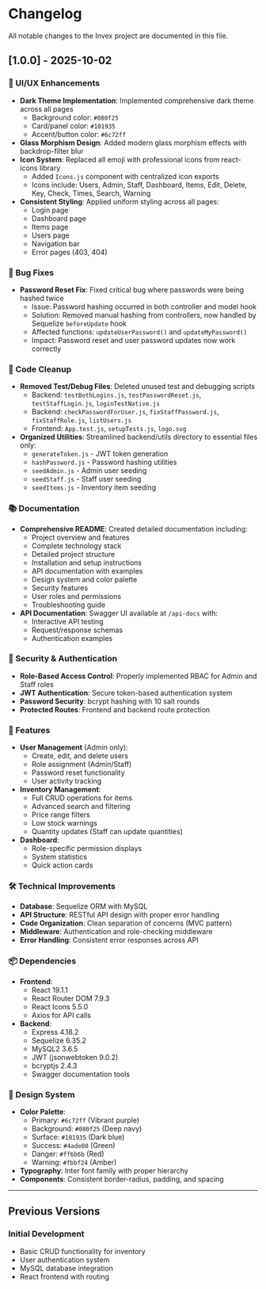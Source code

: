 # Changelog

All notable changes to the Invex project are documented in this file.

## [1.0.0] - 2025-10-02

### 🎨 UI/UX Enhancements
- **Dark Theme Implementation**: Implemented comprehensive dark theme across all pages
  - Background color: `#080f25`
  - Card/panel color: `#101935`
  - Accent/button color: `#6c72ff`
- **Glass Morphism Design**: Added modern glass morphism effects with backdrop-filter blur
- **Icon System**: Replaced all emoji with professional icons from react-icons library
  - Added `Icons.js` component with centralized icon exports
  - Icons include: Users, Admin, Staff, Dashboard, Items, Edit, Delete, Key, Check, Times, Search, Warning
- **Consistent Styling**: Applied uniform styling across all pages:
  - Login page
  - Dashboard page
  - Items page
  - Users page
  - Navigation bar
  - Error pages (403, 404)

### 🐛 Bug Fixes
- **Password Reset Fix**: Fixed critical bug where passwords were being hashed twice
  - Issue: Password hashing occurred in both controller and model hook
  - Solution: Removed manual hashing from controllers, now handled by Sequelize `beforeUpdate` hook
  - Affected functions: `updateUserPassword()` and `updateMyPassword()`
  - Impact: Password reset and user password updates now work correctly

### 🧹 Code Cleanup
- **Removed Test/Debug Files**: Deleted unused test and debugging scripts
  - Backend: `testBothLogins.js`, `testPasswordReset.js`, `testStaffLogin.js`, `loginTestNative.js`
  - Backend: `checkPasswordForUser.js`, `fixStaffPassword.js`, `fixStaffRole.js`, `listUsers.js`
  - Frontend: `App.test.js`, `setupTests.js`, `logo.svg`
- **Organized Utilities**: Streamlined backend/utils directory to essential files only:
  - `generateToken.js` - JWT token generation
  - `hashPassword.js` - Password hashing utilities
  - `seedAdmin.js` - Admin user seeding
  - `seedStaff.js` - Staff user seeding
  - `seedItems.js` - Inventory item seeding

### 📚 Documentation
- **Comprehensive README**: Created detailed documentation including:
  - Project overview and features
  - Complete technology stack
  - Detailed project structure
  - Installation and setup instructions
  - API documentation with examples
  - Design system and color palette
  - Security features
  - User roles and permissions
  - Troubleshooting guide
- **API Documentation**: Swagger UI available at `/api-docs` with:
  - Interactive API testing
  - Request/response schemas
  - Authentication examples

### 🔐 Security & Authentication
- **Role-Based Access Control**: Properly implemented RBAC for Admin and Staff roles
- **JWT Authentication**: Secure token-based authentication system
- **Password Security**: bcrypt hashing with 10 salt rounds
- **Protected Routes**: Frontend and backend route protection

### 🎯 Features
- **User Management** (Admin only):
  - Create, edit, and delete users
  - Role assignment (Admin/Staff)
  - Password reset functionality
  - User activity tracking
- **Inventory Management**:
  - Full CRUD operations for items
  - Advanced search and filtering
  - Price range filters
  - Low stock warnings
  - Quantity updates (Staff can update quantities)
- **Dashboard**:
  - Role-specific permission displays
  - System statistics
  - Quick action cards

### 🛠️ Technical Improvements
- **Database**: Sequelize ORM with MySQL
- **API Structure**: RESTful API design with proper error handling
- **Code Organization**: Clean separation of concerns (MVC pattern)
- **Middleware**: Authentication and role-checking middleware
- **Error Handling**: Consistent error responses across API

### 📦 Dependencies
- **Frontend**:
  - React 19.1.1
  - React Router DOM 7.9.3
  - React Icons 5.5.0
  - Axios for API calls
- **Backend**:
  - Express 4.18.2
  - Sequelize 6.35.2
  - MySQL2 3.6.5
  - JWT (jsonwebtoken 9.0.2)
  - bcryptjs 2.4.3
  - Swagger documentation tools

### 🎨 Design System
- **Color Palette**:
  - Primary: `#6c72ff` (Vibrant purple)
  - Background: `#080f25` (Deep navy)
  - Surface: `#101935` (Dark blue)
  - Success: `#4ade80` (Green)
  - Danger: `#ff6b6b` (Red)
  - Warning: `#fbbf24` (Amber)
- **Typography**: Inter font family with proper hierarchy
- **Components**: Consistent border-radius, padding, and spacing

---

## Previous Versions

### Initial Development
- Basic CRUD functionality for inventory
- User authentication system
- MySQL database integration
- React frontend with routing

